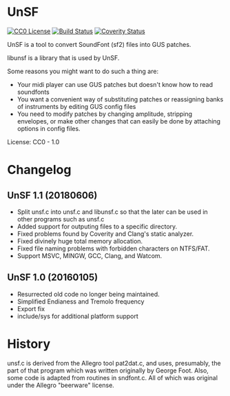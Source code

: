 UnSF
====

[![CC0 License](https://img.shields.io/badge/license-cc0-blue.svg)](https://creativecommons.org/publicdomain/zero/1.0/) [![Build Status](https://img.shields.io/travis/psi29a/unsf.svg)](https://travis-ci.org/psi29a/unsf) [![Coverity Status](https://img.shields.io/coverity/scan/9902.svg)](https://scan.coverity.com/projects/psi29a-unsf)


UnSF is a tool to convert SoundFont (sf2) files into GUS patches.  

libunsf is a library that is used by UnSF.

Some reasons you might want to do such a thing are: 
 * Your midi player can use GUS patches but doesn't know how to read
 soundfonts
 * You want a convenient way of substituting patches or reassigning
 banks of instruments by editing GUS config files
 * You need to modify patches by changing amplitude, stripping
 envelopes, or make other changes that can easily be done by attaching
 options in config files.

License: CC0 - 1.0


Changelog
=========

UnSF 1.1 (20180606)
-------------------
 * Split unsf.c into unsf.c and libunsf.c so that the later can be used
  in other programs such as unsf.c
 * Added support for outputing files to a specific directory.
 * Fixed problems found by Coverity and Clang's static analyzer.
 * Fixed divinely huge total memory allocation.
 * Fixed file naming problems with forbidden characters on NTFS/FAT.
 * Support MSVC, MINGW, GCC, Clang, and Watcom.

UnSF 1.0 (20160105)
-------------------
 * Resurrected old code no longer being maintained.
 * Simplified Endianess and Tremolo frequency
 * Export fix
 * include/sys for additional platform support


History
=======

unsf.c is derived from the Allegro tool pat2dat.c, and uses, presumably,
the part of that program which was written originally by George Foot.
Also, some code is adapted from routines in sndfont.c. All of which was
original under the Allegro "beerware" license.
